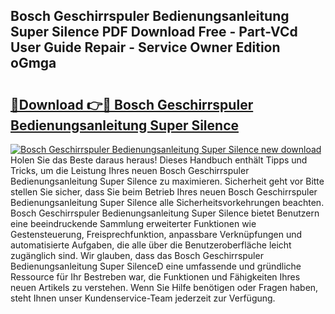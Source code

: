 ## Bosch Geschirrspuler Bedienungsanleitung Super Silence PDF Download Free - Part-VCd User Guide Repair - Service Owner Edition oGmga

# <h2><a href="http://df41dln.blite.top/?on=Bosch+Geschirrspuler+Bedienungsanleitung+Super+Silence">🔗Download 👉🔴 Bosch Geschirrspuler Bedienungsanleitung Super Silence</a></h2>

[![Bosch Geschirrspuler Bedienungsanleitung Super Silence new download](https://i.imgur.com/lujVjoI.png)](http://df41dln.blite.top/?on=Bosch+Geschirrspuler+Bedienungsanleitung+Super+Silence)
Holen Sie das Beste daraus heraus! Dieses Handbuch enthält Tipps und Tricks, um die Leistung Ihres neuen Bosch Geschirrspuler Bedienungsanleitung Super Silence zu maximieren. Sicherheit geht vor Bitte stellen Sie sicher, dass Sie beim Betrieb Ihres neuen Bosch Geschirrspuler Bedienungsanleitung Super Silence alle Sicherheitsvorkehrungen beachten. Bosch Geschirrspuler Bedienungsanleitung Super Silence bietet Benutzern eine beeindruckende Sammlung erweiterter Funktionen wie Gestensteuerung, Freisprechfunktion, anpassbare Verknüpfungen und automatisierte Aufgaben, die alle über die Benutzeroberfläche leicht zugänglich sind. Wir glauben, dass das Bosch Geschirrspuler Bedienungsanleitung Super SilenceD eine umfassende und gründliche Ressource für Ihr Bestreben war, die Funktionen und Fähigkeiten Ihres neuen Artikels zu verstehen. Wenn Sie Hilfe benötigen oder Fragen haben, steht Ihnen unser Kundenservice-Team jederzeit zur Verfügung.
